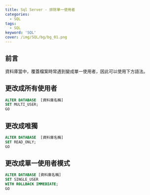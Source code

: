 ```yaml
---
title: Sql Server - 排除單一使用者
categories:
  - SQL
tags: 
  - SQL
keyword: 'SQL'
cover: /img/SQL/bg/bg_01.png
---
```

## 前言
資料庫當中，覆蓋檔案時常遇到變成單一使用者，因此可以使用下方語法。


## 更改成所有使用者

```sql
ALTER DATABASE  [資料庫名稱]
SET MULTI_USER;
GO
```

## 更改成唯獨

```sql
ALTER DATABASE  [資料庫名稱]
SET READ_ONLY;
GO
```


## 更改成單一使用者模式

```sql
ALTER DATABASE [資料庫名稱]
SET SINGLE_USER
WITH ROLLBACK IMMEDIATE;
GO
```
